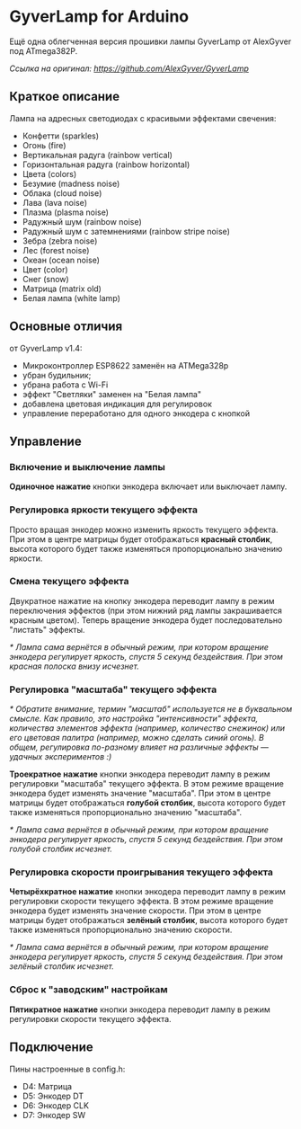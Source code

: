 ﻿# GyverLamp for Arduino

Ещё одна облегченная версия прошивки лампы GyverLamp oт AlexGyver под ATmega382P.

_Ссылка на оригинал: https://github.com/AlexGyver/GyverLamp_

## Краткое описание

Лампа на адресных светодиодах c красивыми эффектами свечения:
* Конфетти (sparkles)
* Огонь (fire)
* Вертикальная радуга (rainbow vertical)
* Горизонтальная радуга (rainbow horizontal)
* Цвета (colors)
* Безумие (madness noise)
* Облака (cloud noise)
* Лава (lava noise)
* Плазма (plasma noise)
* Радужный шум (rainbow noise)
* Радужный шум с затемнениями (rainbow stripe noise)
* Зебра (zebra noise)
* Лес (forest noise)
* Oкеан (ocean noise)
* Цвет (color)
* Снег (snow)
* Матрица (matrix old)
* Белая лампа (white lamp)

## Основные отличия
от GyverLamp v1.4:
* Микроконтроллер ESP8622 заменён на ATMega328p
* убран будильник;
* убрана работа с Wi-Fi
*	эффект "Светляки" заменен на "Белая лампа"
* добавлена цветовая индикация для регулировок
* управление переработано для одного энкодера с кнопкой

## Управление

### Включение и выключение лампы

**Одиночное нажатие** кнопки энкодера включает или выключает лампу.

### Регулировка яркости текущего эффекта

Просто вращая энкодер можно изменить яркость текущего эффекта.
При этом в центре матрицы будет отображаться **красный столбик**, высота которого будет также изменяться пропорционально значению яркости.

### Смена текущего эффекта

Двукратное нажатие на кнопку энкодера переводит лампу в режим переключения эффектов (при этом нижний ряд лампы закрашивается красным цветом).
Теперь вращение энкодера будет последовательно "листать" эффекты.

_* Лампа сама вернётся в обычный режим, при котором вращение энкодера регулирует яркость, спустя 5 секунд бездействия. При этом красная полоска внизу исчезнет._

### Регулировка "масштаба" текущего эффекта

_* Обратите внимание, термин "масштаб" используется не в буквальном смысле. Как правило, это настройка "интенсивности" эффекта, количества элементов эффекта (например, количество снежинок) или его цветовая палитра (например, можно сделать синий огонь). В общем, регулировка по-разному влияет на различные эффекты — удачных экспериментов :)_

**Троекратное нажатие** кнопки энкодера переводит лампу в режим регулировки "масштаба" текущего эффекта. В этом режиме вращение энкодера будет изменять значение "масштаба". При этом в центре матрицы будет отображаться **голубой столбик**, высота которого будет также изменяться пропорционально значению "масштаба".

_* Лампа сама вернётся в обычный режим, при котором вращение энкодера регулирует яркость, спустя 5 секунд бездействия. При этом голубой столбик исчезнет._

### Регулировка скорости проигрывания текущего эффекта

**Четырёхкратное нажатие** кнопки энкодера переводит лампу в режим регулировки скорости текущего эффекта. В этом режиме вращение энкодера будет изменять значение скорости. При этом в центре матрицы будет отображаться **зелёный столбик**, высота которого будет также изменяться пропорционально значению скорости.

_* Лампа сама вернётся в обычный режим, при котором вращение энкодера регулирует яркость, спустя 5 секунд бездействия. При этом зелёный столбик исчезнет._

### Сброс к "заводским" настройкам

**Пятикратное нажатие** кнопки энкодера переводит лампу в режим регулировки скорости текущего эффекта.

## Подключение

Пины настроенные в config.h:
* D4: Матрица
* D5: Энкодер DT
* D6: Энкодер CLK
* D7: Энкодер SW
